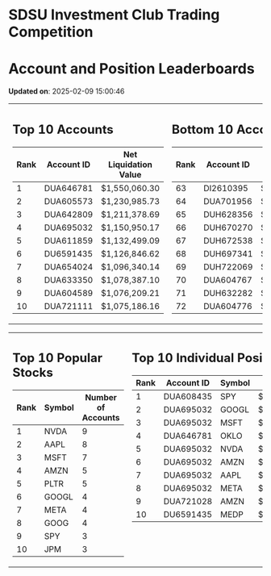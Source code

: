 # SDSU Investment Club Trading Competition 
 # Account and Position Leaderboards

**Updated on**: 2025-02-09 15:00:46

<table><tr><td valign="top">

## Top 10 Accounts
| Rank | Account ID | Net Liquidation Value |
|------|------------|-----------------------|
| 1 | DUA646781 | $1,550,060.30 |
| 2 | DUA605573 | $1,230,985.73 |
| 3 | DUA642809 | $1,211,378.69 |
| 4 | DUA695032 | $1,150,950.17 |
| 5 | DUA611859 | $1,132,499.09 |
| 6 | DU6591435 | $1,126,846.62 |
| 7 | DUA654024 | $1,096,340.14 |
| 8 | DUA633350 | $1,078,387.10 |
| 9 | DUA604589 | $1,076,209.21 |
| 10 | DUA721111 | $1,075,186.16 |

</td><td valign="top">

## Bottom 10 Accounts
| Rank | Account ID | Net Liquidation Value |
|------|------------|-----------------------|
| 63 | DI2610395 | $1,003,940.43 |
| 64 | DUA701956 | $1,003,830.35 |
| 65 | DUH628356 | $1,002,246.73 |
| 66 | DUH670270 | $1,000,421.32 |
| 67 | DUH672538 | $1,000,421.32 |
| 68 | DUH697341 | $1,000,210.66 |
| 69 | DUH722069 | $1,000,000.00 |
| 70 | DUA604767 | $999,916.75 |
| 71 | DUH632282 | $998,479.86 |
| 72 | DUA604776 | $949,592.12 |

</td></tr></table>

<table><tr><td valign="top">

## Top 10 Popular Stocks
| Rank | Symbol | Number of Accounts |
|------|--------|--------------------|
| 1 | NVDA | 9 |
| 2 | AAPL | 8 |
| 3 | MSFT | 7 |
| 4 | AMZN | 5 |
| 5 | PLTR | 5 |
| 6 | GOOGL | 4 |
| 7 | META | 4 |
| 8 | GOOG | 4 |
| 9 | SPY | 3 |
| 10 | JPM | 3 |

</td><td valign="top">

## Top 10 Individual Positions
| Rank | Account ID | Symbol | Cost | Total Value |
|------|------------|--------|-----------|-------------|
| 1 | DUA608435 | SPY | $171,717.02 | $171,717.02 |
| 2 | DUA695032 | GOOGL | $170,066.26 | $170,066.26 |
| 3 | DUA695032 | MSFT | $150,001.76 | $150,001.76 |
| 4 | DUA646781 | OKLO | $148,757.37 | $148,757.37 |
| 5 | DUA695032 | NVDA | $120,004.38 | $120,004.38 |
| 6 | DUA695032 | AMZN | $120,003.28 | $120,003.28 |
| 7 | DUA695032 | AAPL | $120,002.64 | $120,002.64 |
| 8 | DUA695032 | META | $120,001.07 | $120,001.07 |
| 9 | DUA721028 | AMZN | $104,300.85 | $104,300.85 |
| 10 | DU6591435 | MEDP | $95,831.10 | $95,831.10 |

</td></tr></table>
